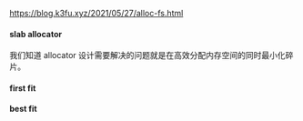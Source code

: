 https://blog.k3fu.xyz/2021/05/27/alloc-fs.html

#### slab allocator
我们知道 allocator 设计需要解决的问题就是在高效分配内存空间的同时最小化碎片。

#### first fit
#### best fit
